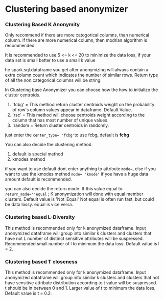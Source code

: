 # Clustering based anonymizer

### Clustering Based K Anonymity

Only recommend if there are more catogorical columns, than numerical column. if there are more numerical column, then modrian algorithm is recommended.

It is recommended to use 5 <= k <= 20 to minimize the data loss, if your data set is small better to use a small k value

he spark.sql.dataframe you get after anonymizing will always contain a extra column count which indicates the number of similar rows. Return type of all the non categorical columns will be string

In Clustering base Anonymizer you can choose how the how to initialize the cluster centroids.

1. 'fcbg' = This method return cluster centroids weight on the probability of row's column values appear in dataframe. Default Value.
2. 'rsc' = This method will choose centroids weight according to the column that has most number of unique values.
3. 'random = Return cluster centroids in randomly.

just enter the `center_type= 'fcbg'`to use fcbg, default is **fcbg**

You can also decide the clustering method.

1. default is special method
2. kmodes method

if you want to use default dont enter anything to attribute `mode=`, else if you want to use the kmodes method `mode= 'kmode'` if you have a huge data amount default is recommended.

you can also decide the return mode. If this value equal to `return_mode=''equal` ; K anonymization will done with equal member clusters. Default value is 'Not_Equal' Not equal is often run fast, but could be data lossy. equal is vice versa.

### Clustering based L-Diversity

This method is recommended only for k anonymized dataframe. Input anonymized dataframe will group into similar k clusters and clusters that have not L number of distinct sensitive attributes will be suspressed. Recommended small number of l to minimum the data loss. Default value is l = 2.

### Clustering based T closeness

This method is recommended only for k anonymized dataframe. Input anonymized dataframe will group into similar k clusters and clusters that not have sensitive attribute distribution according to t value will be suspressed. t should be in between 0 and 1. Larger value of t to minimum the data loss. Default value is t = 0.2.